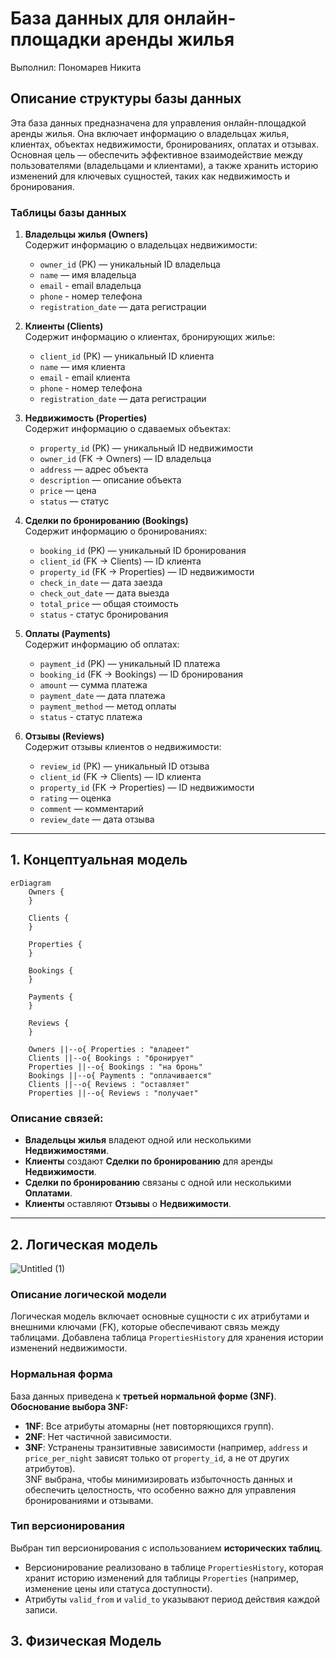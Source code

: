 # База данных для онлайн-площадки аренды жилья

Выполнил: Пономарев Никита

## Описание структуры базы данных

Эта база данных предназначена для управления онлайн-площадкой аренды жилья. Она включает информацию о владельцах жилья, клиентах, объектах недвижимости, бронированиях, оплатах и отзывах. Основная цель — обеспечить эффективное взаимодействие между пользователями (владельцами и клиентами), а также хранить историю изменений для ключевых сущностей, таких как недвижимость и бронирования.

### Таблицы базы данных

1. **Владельцы жилья (Owners)**  
   Содержит информацию о владельцах недвижимости:  
   - `owner_id` (PK) — уникальный ID владельца  
   - `name` — имя владельца  
   - `email` - email владельца
   - `phone` - номер телефона
   - `registration_date` — дата регистрации  

2. **Клиенты (Clients)**  
   Содержит информацию о клиентах, бронирующих жилье:  
   - `client_id` (PK) — уникальный ID клиента  
   - `name` — имя клиента  
   - `email` - email клиента
   - `phone` - номер телефона  
   - `registration_date` — дата регистрации  

3. **Недвижимость (Properties)**  
   Содержит информацию о сдаваемых объектах:  
   - `property_id` (PK) — уникальный ID недвижимости  
   - `owner_id` (FK → Owners) — ID владельца  
   - `address` — адрес объекта  
   - `description` — описание объекта  
   - `price` — цена
   - `status` — статус  

4. **Сделки по бронированию (Bookings)**  
   Содержит информацию о бронированиях:  
   - `booking_id` (PK) — уникальный ID бронирования  
   - `client_id` (FK → Clients) — ID клиента  
   - `property_id` (FK → Properties) — ID недвижимости  
   - `check_in_date` — дата заезда  
   - `check_out_date` — дата выезда  
   - `total_price` — общая стоимость
   - `status` - статуc бронирования

5. **Оплаты (Payments)**  
   Содержит информацию об оплатах:  
   - `payment_id` (PK) — уникальный ID платежа  
   - `booking_id` (FK → Bookings) — ID бронирования  
   - `amount` — сумма платежа  
   - `payment_date` — дата платежа  
   - `payment_method` — метод оплаты
   - `status` - статус платежа

6. **Отзывы (Reviews)**  
   Содержит отзывы клиентов о недвижимости:  
   - `review_id` (PK) — уникальный ID отзыва  
   - `client_id` (FK → Clients) — ID клиента  
   - `property_id` (FK → Properties) — ID недвижимости  
   - `rating` — оценка 
   - `comment` — комментарий  
   - `review_date` — дата отзыва  

---

## 1. Концептуальная модель
```mermaid
erDiagram
    Owners {
    }

    Clients {
    }

    Properties {
    }

    Bookings {
    }

    Payments {
    }

    Reviews {
    }

    Owners ||--o{ Properties : "владеет"
    Clients ||--o{ Bookings : "бронирует"
    Properties ||--o{ Bookings : "на бронь"
    Bookings ||--o{ Payments : "оплачивается"
    Clients ||--o{ Reviews : "оставляет"
    Properties ||--o{ Reviews : "получает"
```

### Описание связей:
- **Владельцы жилья** владеют одной или несколькими **Недвижимостями**.
- **Клиенты** создают **Сделки по бронированию** для аренды **Недвижимости**.
- **Сделки по бронированию** связаны с одной или несколькими **Оплатами**.
- **Клиенты** оставляют **Отзывы** о **Недвижимости**.

---

## 2. Логическая модель
![Untitled (1)](https://github.com/user-attachments/assets/a3153b14-4c51-4a8b-920f-a7836f760e39)


### Описание логической модели
Логическая модель включает основные сущности с их атрибутами и внешними ключами (FK), которые обеспечивают связь между таблицами. Добавлена таблица `PropertiesHistory` для хранения истории изменений недвижимости.

### Нормальная форма
База данных приведена к **третьей нормальной форме (3NF)**.  
**Обоснование выбора 3NF:**
- **1NF**: Все атрибуты атомарны (нет повторяющихся групп).
- **2NF**: Нет частичной зависимости.
- **3NF**: Устранены транзитивные зависимости (например, `address` и `price_per_night` зависят только от `property_id`, а не от других атрибутов).  
3NF выбрана, чтобы минимизировать избыточность данных и обеспечить целостность, что особенно важно для управления бронированиями и отзывами.

### Тип версионирования
Выбран тип версионирования с использованием **исторических таблиц**.  
- Версионирование реализовано в таблице `PropertiesHistory`, которая хранит историю изменений для таблицы `Properties` (например, изменение цены или статуса доступности).  
- Атрибуты `valid_from` и `valid_to` указывают период действия каждой записи.


## 3. Физическая Модель
